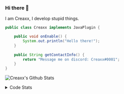 ### Hi there 👋

I am Creaxx, I develop stupid things. 

```java
public class Creaxx implements JavaPlugin {

    public void onEnable() {
        System.out.println("Hello there!");
    }
    
    public String getContactInfo() {
        return "Message me on discord: Creaxx#0001";
    }
}
```

![Creaxx's Github Stats](https://github-readme-stats.vercel.app/api?username=CreaxxOG&show_icons=true&theme=dark&count_private=true)

<details>
  <summary>Code Stats</summary>

<!--START_SECTION:waka-->
![Code Time](http://img.shields.io/badge/Code%20Time-1%2C449%20hrs%2035%20mins-blue)

![Lines of code](https://img.shields.io/badge/From%20Hello%20World%20I%27ve%20Written-793.2%20thousand%20lines%20of%20code-blue)

**🐱 My GitHub Data** 

> 📦 105.0 kB Used in GitHub's Storage 
 > 
> 🏆 2,793 Contributions in the Year 2023
 > 
> 🚫 Not Opted to Hire
 > 
> 📜 4 Public Repositories 
 > 
> 🔑 4 Private Repositories 
 > 
**I'm a Night 🦉** 

```text
🌞 Morning                459 commits         ██░░░░░░░░░░░░░░░░░░░░░░░   06.96 % 
🌆 Daytime                2735 commits        ██████████░░░░░░░░░░░░░░░   41.46 % 
🌃 Evening                3233 commits        ████████████░░░░░░░░░░░░░   49.01 % 
🌙 Night                  170 commits         █░░░░░░░░░░░░░░░░░░░░░░░░   02.58 % 
```
📅 **I'm Most Productive on Saturday** 

```text
Monday                   827 commits         ███░░░░░░░░░░░░░░░░░░░░░░   12.54 % 
Tuesday                  914 commits         ███░░░░░░░░░░░░░░░░░░░░░░   13.85 % 
Wednesday                972 commits         ████░░░░░░░░░░░░░░░░░░░░░   14.73 % 
Thursday                 1029 commits        ████░░░░░░░░░░░░░░░░░░░░░   15.60 % 
Friday                   653 commits         ██░░░░░░░░░░░░░░░░░░░░░░░   09.90 % 
Saturday                 1101 commits        ████░░░░░░░░░░░░░░░░░░░░░   16.69 % 
Sunday                   1101 commits        ████░░░░░░░░░░░░░░░░░░░░░   16.69 % 
```


📊 **This Week I Spent My Time On** 

```text
💬 Programming Languages: 
Java                     11 hrs 7 mins       █████████████████████░░░░   84.74 % 
Kotlin                   30 mins             █░░░░░░░░░░░░░░░░░░░░░░░░   03.88 % 
Gradle                   24 mins             █░░░░░░░░░░░░░░░░░░░░░░░░   03.06 % 
XML                      21 mins             █░░░░░░░░░░░░░░░░░░░░░░░░   02.79 % 
Groovy                   20 mins             █░░░░░░░░░░░░░░░░░░░░░░░░   02.59 % 

🔥 Editors: 
IntelliJ                 13 hrs 8 mins       █████████████████████████   100.00 % 
```

**I Mostly Code in Java** 

```text
Java                     60 repos            ███████████████████░░░░░░   75.95 % 
Kotlin                   10 repos            ███░░░░░░░░░░░░░░░░░░░░░░   12.66 % 
TypeScript               4 repos             █░░░░░░░░░░░░░░░░░░░░░░░░   05.06 % 
CSS                      2 repos             █░░░░░░░░░░░░░░░░░░░░░░░░   02.53 % 
EJS                      1 repo              ░░░░░░░░░░░░░░░░░░░░░░░░░   01.27 % 
```




 Last Updated on 22/08/2023 01:13:03 UTC
<!--END_SECTION:waka-->
</details>
